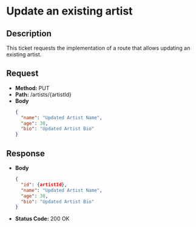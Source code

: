 # Update an existing artist

## Description
This ticket requests the implementation of a route that allows updating an existing artist.

## Request
- **Method:** PUT
- **Path:** /artists/{artistId}
- **Body**
  ```json
  {
    "name": "Updated Artist Name",
    "age": 30,
    "bio": "Updated Artist Bio"
  }
  ```

## Response
- **Body**
  ```json
  {
    "id": {artistId},
    "name": "Updated Artist Name",
    "age": 30,
    "bio": "Updated Artist Bio"
  }
  ```
- **Status Code:** 200 OK
